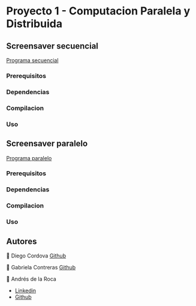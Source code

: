 # Proyecto 1 - Computacion Paralela y Distribuida


## Screensaver secuencial
[Programa secuencial](screensaver.cpp)

### Prerequisitos

### Dependencias

### Compilacion

### Uso


## Screensaver paralelo
[Programa paralelo]()

### Prerequisitos

### Dependencias

### Compilacion

### Uso


## Autores
👤 Diego Cordova
<a href= "https://github.com/Diego-CB">Github</a>

👤 Gabriela Contreras
<a href="https://github.com/Paola-Contreras">Github</a>

👤 Andrés de la Roca  
- <a href = "https://www.linkedin.com/in/andr%C3%A8s-de-la-roca-pineda-10a40319b/">Linkedin</a>  
- <a href="https://github.com/andresdlRoca">Github</a>